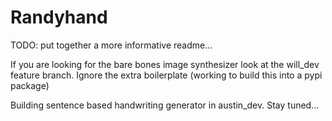 # Randyhand

TODO: put together a more informative readme...

If you are looking for the bare bones image synthesizer look at the will_dev feature branch. Ignore the extra boilerplate (working to build this into a pypi package)

Building sentence based handwriting generator in austin_dev. Stay tuned...
